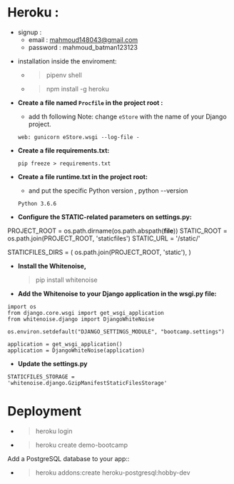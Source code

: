 # Heroku :

- signup :
  - email : mahmoud148043@gmail.com
  - password : mahmoud_batman123123

* installation inside the enviroment:
  - > pipenv shell
  - > npm install -g heroku

- **Create a file named `Procfile` in the project root :**
  - add th following Note: change `eStore` with the name of your Django project.
  ```
  web: gunicorn eStore.wsgi --log-file -
  ```
- **Create a file requirements.txt:**

  ```
  pip freeze > requirements.txt
  ```

- **Create a file runtime.txt in the project root:**

  - and put the specific Python version , python --version

  ```
  Python 3.6.6
  ```

- **Configure the STATIC-related parameters on settings.py:**

PROJECT_ROOT = os.path.dirname(os.path.abspath(**file**))
STATIC_ROOT = os.path.join(PROJECT_ROOT, 'staticfiles')
STATIC_URL = '/static/'

STATICFILES_DIRS = (
os.path.join(PROJECT_ROOT, 'static'),
)

- **Install the Whitenoise,**

  > pip install whitenoise

- **Add the Whitenoise to your Django application in the wsgi.py file:**

```
import os
from django.core.wsgi import get_wsgi_application
from whitenoise.django import DjangoWhiteNoise

os.environ.setdefault("DJANGO_SETTINGS_MODULE", "bootcamp.settings")

application = get_wsgi_application()
application = DjangoWhiteNoise(application)
```

- **Update the settings.py**

```
STATICFILES_STORAGE = 'whitenoise.django.GzipManifestStaticFilesStorage'
```

# Deployment

- > heroku login
- > heroku create demo-bootcamp

Add a PostgreSQL database to your app::

- > heroku addons:create heroku-postgresql:hobby-dev
